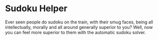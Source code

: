 # Sudoku Helper

Ever seen people do sudoku on the train, with their smug faces, being all
intellectually, morally and all around generally superior to you? Well, now
you can feel more superior to them with the automatic sudoku solver. 